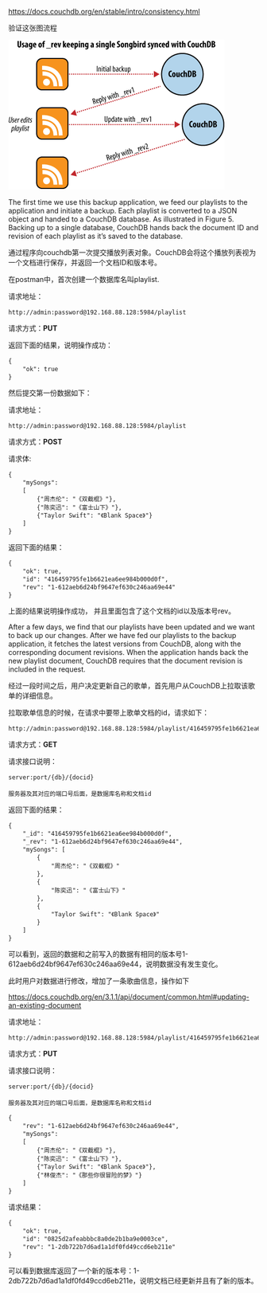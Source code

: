 
https://docs.couchdb.org/en/stable/intro/consistency.html

验证这张图流程

![img.png](images/img.png)


The first time we use this backup application, we feed our playlists to the application and initiate a backup. Each playlist is converted to a JSON object and handed to a CouchDB database. As illustrated in Figure 5. Backing up to a single database, CouchDB hands back the document ID and revision of each playlist as it’s saved to the database.

通过程序向couchdb第一次提交播放列表对象。CouchDB会将这个播放列表视为一个文档进行保存，并返回一个文档ID和版本号。

在postman中，首次创建一个数据库名叫playlist.

请求地址：
```shell
http://admin:password@192.168.88.128:5984/playlist
```

请求方式：**PUT**

返回下面的结果，说明操作成功：
```shell
{
    "ok": true
}
```

然后提交第一份数据如下：

请求地址：
```shell
http://admin:password@192.168.88.128:5984/playlist
```

请求方式：**POST**

请求体:
```shell
{
	"mySongs":  
	[
		{"周杰伦": "《双截棍》"},
		{"陈奕迅": "《富士山下》"},
		{"Taylor Swift": "《Blank Space》"}
	] 
}
```

返回下面的结果：
```shell
{
    "ok": true,
    "id": "416459795fe1b6621ea6ee984b000d0f",
    "rev": "1-612aeb6d24bf9647ef630c246aa69e44"
}
```
上面的结果说明操作成功， 并且里面包含了这个文档的id以及版本号rev。

After a few days, we find that our playlists have been updated and we want to back up our changes. After we have fed our playlists to the backup application, it fetches the latest versions from CouchDB, along with the corresponding document revisions. When the application hands back the new playlist document, CouchDB requires that the document revision is included in the request.

经过一段时间之后，用户决定更新自己的歌单，首先用户从CouchDB上拉取该歌单的详细信息。

拉取歌单信息的时候，在请求中要带上歌单文档的id，请求如下：
```shell
http://admin:password@192.168.88.128:5984/playlist/416459795fe1b6621ea6ee984b000d0f
```

请求方式：**GET**

请求接口说明：
```shell
server:port/{db}/{docid}

服务器及其对应的端口号后面，是数据库名称和文档id
```

返回下面的结果：
```shell
{
    "_id": "416459795fe1b6621ea6ee984b000d0f",
    "_rev": "1-612aeb6d24bf9647ef630c246aa69e44",
    "mySongs": [
        {
            "周杰伦": "《双截棍》"
        },
        {
            "陈奕迅": "《富士山下》"
        },
        {
            "Taylor Swift": "《Blank Space》"
        }
    ]
}
```

可以看到，返回的数据和之前写入的数据有相同的版本号1-612aeb6d24bf9647ef630c246aa69e44，说明数据没有发生变化。

此时用户对数据进行修改，增加了一条歌曲信息，操作如下

https://docs.couchdb.org/en/3.1.1/api/document/common.html#updating-an-existing-document

请求地址：
```shell
http://admin:password@192.168.88.128:5984/playlist/416459795fe1b6621ea6ee984b000d0f
```

请求方式：**PUT**

请求接口说明：
```shell
server:port/{db}/{docid}

服务器及其对应的端口号后面，是数据库名称和文档id
```

```shell
{
    "rev": "1-612aeb6d24bf9647ef630c246aa69e44",
	"mySongs":  
	[
		{"周杰伦": "《双截棍》"},
		{"陈奕迅": "《富士山下》"},
		{"Taylor Swift": "《Blank Space》"},
		{"林俊杰": "《那些你很冒险的梦》"}
	] 
}
```

请求结果：
```shell
{
    "ok": true,
    "id": "0825d2afeabbbc8a0de2b1ba9e0003ce",
    "rev": "1-2db722b7d6ad1a1df0fd49ccd6eb211e"
}
```

可以看到数据库返回了一个新的版本号：1-2db722b7d6ad1a1df0fd49ccd6eb211e，说明文档已经更新并且有了新的版本。